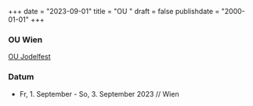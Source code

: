 ﻿﻿+++
date = "2023-09-01"
title = "OU "
draft = false
publishdate = "2000-01-01"
+++

### OU Wien

[OU Jodelfest](https://www.oujodelfest.com/)

### Datum

* Fr, 1. September - So, 3. September 2023 // Wien 